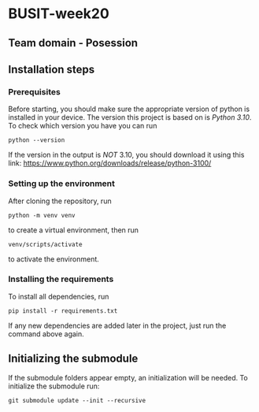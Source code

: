 # BUSIT-week20
## Team domain - Posession
## Installation steps
### Prerequisites
Before starting, you should make sure the appropriate version of python is installed in your device. The version this project is based on is *Python 3.10*. To check which version you have you can run 
```
python --version
```
If the version in the output is _NOT_ 3.10, you should download it using this link: https://www.python.org/downloads/release/python-3100/
### Setting up the environment 
After cloning the repository, run
```
python -m venv venv 
```
to create a virtual environment, then run
```
venv/scripts/activate
```
to activate the environment.

### Installing the requirements
To install all dependencies, run
```
pip install -r requirements.txt
```
If any new dependencies are added later in the project, just run the command above again.

## Initializing the submodule
If the submodule folders appear empty, an initialization will be needed.
To initialize the submodule run: 
```
git submodule update --init --recursive
```




